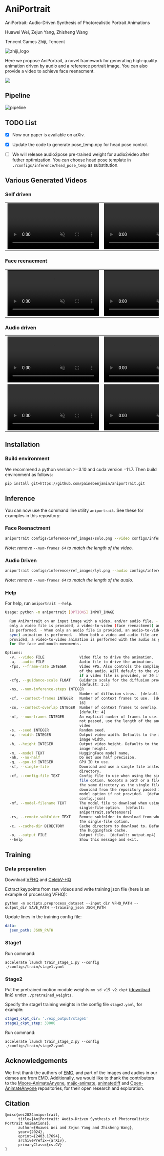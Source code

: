 # AniPortrait

AniPortrait: Audio-Driven Synthesis of Photorealistic Portrait Animations

Huawei Wei, Zejun Yang, Zhisheng Wang

Tencent Games Zhiji, Tencent

![zhiji_logo](asset/zhiji_logo.png)

Here we propose AniPortrait, a novel framework for generating high-quality animation driven by 
audio and a reference portrait image. You can also provide a video to achieve face reenacment.

<a href='https://arxiv.org/abs/2403.17694'><img src='https://img.shields.io/badge/Paper-Arxiv-red'></a>

## Pipeline

![pipeline](asset/pipeline.png)

## TODO List

- [x] Now our paper is available on arXiv.

- [x] Update the code to generate pose_temp.npy for head pose control.

- [ ] We will release audio2pose pre-trained weight for audio2video after futher optimization. You can choose head pose template in `./configs/inference/head_pose_temp` as substitution.

## Various Generated Videos

### Self driven

<table class="center">
<tr>
    <td width=50% style="border: none">
        <video controls autoplay loop src="https://github.com/Zejun-Yang/AniPortrait/assets/21038147/82c0f0b0-9c7c-4aad-bf0e-27e6098ffbe1" muted="false"></video>
    </td>
    <td width=50% style="border: none">
        <video controls autoplay loop src="https://github.com/Zejun-Yang/AniPortrait/assets/21038147/51a502d9-1ce2-48d2-afbe-767a0b9b9166" muted="false"></video>
    </td>
</tr>
</table>

### Face reenacment

<table class="center">
<tr>
    <td width=50% style="border: none">
        <video controls autoplay loop src="https://github.com/Zejun-Yang/AniPortrait/assets/21038147/849fce22-0db1-4257-a75f-a5dc655e6b9e" muted="false"></video>
    </td>
    <td width=50% style="border: none">
        <video controls autoplay loop src="https://github.com/Zejun-Yang/AniPortrait/assets/21038147/d4e0add6-20a2-4f4b-808c-530a6f4d3331" muted="false"></video>
    </td>
</tr>
</table>

### Audio driven

<table class="center">
<tr>
    <td width=50% style="border: none">
        <video controls autoplay loop src="https://github.com/Zejun-Yang/AniPortrait/assets/21038147/63171e5a-e4c1-4383-8f20-9764524928d0" muted="false"></video>
    </td>
    <td width=50% style="border: none">
        <video controls autoplay loop src="https://github.com/Zejun-Yang/AniPortrait/assets/21038147/6fd74024-ba19-4f6b-b37a-10df5cf2c934" muted="false"></video>
    </td>
</tr>

<tr>
    <td width=50% style="border: none">
        <video controls autoplay loop src="https://github.com/Zejun-Yang/AniPortrait/assets/21038147/9e516cc5-bf09-4d45-b5e3-820030764982" muted="false"></video>
    </td>
    <td width=50% style="border: none">
        <video controls autoplay loop src="https://github.com/Zejun-Yang/AniPortrait/assets/21038147/7c68148b-8022-453f-be9a-c69590038197" muted="false"></video>
    </td>
</tr>
</table>

## Installation

### Build environment

We recommend a python version >=3.10 and cuda version =11.7. Then build environment as follows:

```shell
pip install git+https://github.com/painebenjamin/aniportrait.git
```

## Inference

You can now use the command line utility `aniportrait`. See these for examples in this repository:

### Face Reenactment

```sh
aniportrait configs/inference/ref_images/solo.png --video configs/inference/video/Aragaki_song.mp4 --num-frames 64 --width 512 --height 512
```
*Note: remove `--num-frames 64` to match the length of the video.*

### Audio Driven

```sh
aniportrait configs/inference/ref_images/lyl.png --audio configs/inference/video/lyl.wav --num-frames 96 --width 512 --height 512
```
*Note: remove `--num-frames 64` to match the length of the audio.*

### Help

For help, run `aniportrait --help`.

```sh
Usage: python -m aniportrait [OPTIONS] INPUT_IMAGE

  Run AniPortrait on an input image with a video, and/or audio file. - When
  only a video file is provided, a video-to-video (face reenactment) animation
  is performed. - When only an audio file is provided, an audio-to-video (lip-
  sync) animation is performed. - When both a video and audio file are
  provided, a video-to-video animation is performed with the audio as guidance
  for the face and mouth movements.

Options:
  -v, --video FILE                Video file to drive the animation.
  -a, --audio FILE                Audio file to drive the animation.
  -fps, --frame-rate INTEGER      Video FPS. Also controls the sampling rate
                                  of the audio. Will default to the video FPS
                                  if a video file is provided, or 30 if not.
  -cfg, --guidance-scale FLOAT    Guidance scale for the diffusion process.
                                  [default: 3.5]
  -ns, --num-inference-steps INTEGER
                                  Number of diffusion steps.  [default: 20]
  -cf, --context-frames INTEGER   Number of context frames to use.  [default:
                                  16]
  -co, --context-overlap INTEGER  Number of context frames to overlap.
                                  [default: 4]
  -nf, --num-frames INTEGER       An explicit number of frames to use. When
                                  not passed, use the length of the audio or
                                  video
  -s, --seed INTEGER              Random seed.
  -w, --width INTEGER             Output video width. Defaults to the input
                                  image width.
  -h, --height INTEGER            Output video height. Defaults to the input
                                  image height.
  -m, --model TEXT                HuggingFace model name.
  -nh, --no-half                  Do not use half precision.
  -g, --gpu-id INTEGER            GPU ID to use.
  -sf, --single-file              Download and use a single file instead of a
                                  directory.
  -cf, --config-file TEXT         Config file to use when using the single-
                                  file option. Accepts a path or a filename in
                                  the same directory as the single file. Will
                                  download from the repository passed in the
                                  model option if not provided.  [default:
                                  config.json]
  -mf, --model-filename TEXT      The model file to download when using the
                                  single-file option.  [default:
                                  aniportrait.safetensors]
  -rs, --remote-subfolder TEXT    Remote subfolder to download from when using
                                  the single-file option.
  -c, --cache-dir DIRECTORY       Cache directory to download to. Default uses
                                  the huggingface cache.
  -o, --output FILE               Output file.  [default: output.mp4]
  --help                          Show this message and exit.
```

## Training

### Data preparation
Download [VFHQ](https://liangbinxie.github.io/projects/vfhq/) and [CelebV-HQ](https://github.com/CelebV-HQ/CelebV-HQ) 

Extract keypoints from raw videos and write training json file (here is an example of processing VFHQ): 

```shell
python -m scripts.preprocess_dataset --input_dir VFHQ_PATH --output_dir SAVE_PATH --training_json JSON_PATH
```

Update lines in the training config file: 

```yaml
data:
  json_path: JSON_PATH
```

### Stage1

Run command:

```shell
accelerate launch train_stage_1.py --config ./configs/train/stage1.yaml
```

### Stage2

Put the pretrained motion module weights `mm_sd_v15_v2.ckpt` ([download link](https://huggingface.co/guoyww/animatediff/blob/main/mm_sd_v15_v2.ckpt)) under `./pretrained_weights`. 

Specify the stage1 training weights in the config file `stage2.yaml`, for example:

```yaml
stage1_ckpt_dir: './exp_output/stage1'
stage1_ckpt_step: 30000 
```

Run command:

```shell
accelerate launch train_stage_2.py --config ./configs/train/stage2.yaml
```

## Acknowledgements

We first thank the authors of [EMO](https://github.com/HumanAIGC/EMO), and part of the images and audios in our demos are from EMO. Additionally, we would like to thank the contributors to the [Moore-AnimateAnyone](https://github.com/MooreThreads/Moore-AnimateAnyone), [majic-animate](https://github.com/magic-research/magic-animate), [animatediff](https://github.com/guoyww/AnimateDiff) and [Open-AnimateAnyone](https://github.com/guoqincode/Open-AnimateAnyone) repositories, for their open research and exploration.

## Citation

```
@misc{wei2024aniportrait,
      title={AniPortrait: Audio-Driven Synthesis of Photorealistic Portrait Animations}, 
      author={Huawei Wei and Zejun Yang and Zhisheng Wang},
      year={2024},
      eprint={2403.17694},
      archivePrefix={arXiv},
      primaryClass={cs.CV}
}
```
